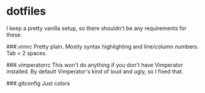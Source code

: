 dotfiles
========

I keep a pretty vanilla setup, so there shouldn't be any requirements for these.

###.vimrc
Pretty plain. Mostly syntax highlighting and line/column numbers. Tab = 2 spaces.

###.vimperatorrc
This won't do anything if you don't have Vimperator installed. By default Vimperator's kind of loud and ugly, so I fixed that.

###.gitconfig
Just colors